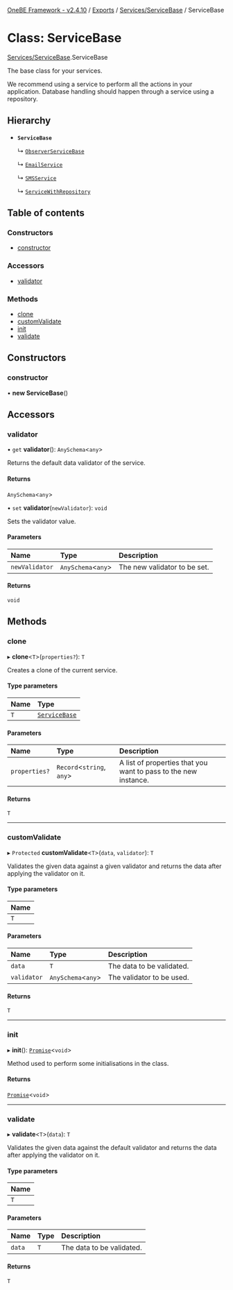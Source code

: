 [OneBE Framework - v2.4.10](../README.md) / [Exports](../modules.md) / [Services/ServiceBase](../modules/Services_ServiceBase.md) / ServiceBase

# Class: ServiceBase

[Services/ServiceBase](../modules/Services_ServiceBase.md).ServiceBase

The base class for your services.

We recommend using a service to perform all the actions in your application. Database handling should
happen through a service using a repository.

## Hierarchy

- **`ServiceBase`**

  ↳ [`ObserverServiceBase`](DB_Mongo_ObserverServiceBase.ObserverServiceBase.md)

  ↳ [`EmailService`](Email_EmailService.EmailService.md)

  ↳ [`SMSService`](SMS_SMSService.SMSService.md)

  ↳ [`ServiceWithRepository`](Services_ServiceWithRepository.ServiceWithRepository.md)

## Table of contents

### Constructors

- [constructor](Services_ServiceBase.ServiceBase.md#constructor)

### Accessors

- [validator](Services_ServiceBase.ServiceBase.md#validator)

### Methods

- [clone](Services_ServiceBase.ServiceBase.md#clone)
- [customValidate](Services_ServiceBase.ServiceBase.md#customvalidate)
- [init](Services_ServiceBase.ServiceBase.md#init)
- [validate](Services_ServiceBase.ServiceBase.md#validate)

## Constructors

### constructor

• **new ServiceBase**()

## Accessors

### validator

• `get` **validator**(): `AnySchema`<`any`\>

Returns the default data validator of the service.

#### Returns

`AnySchema`<`any`\>

• `set` **validator**(`newValidator`): `void`

Sets the validator value.

#### Parameters

| Name | Type | Description |
| :------ | :------ | :------ |
| `newValidator` | `AnySchema`<`any`\> | The new validator to be set. |

#### Returns

`void`

## Methods

### clone

▸ **clone**<`T`\>(`properties?`): `T`

Creates a clone of the current service.

#### Type parameters

| Name | Type |
| :------ | :------ |
| `T` | [`ServiceBase`](Services_ServiceBase.ServiceBase.md) |

#### Parameters

| Name | Type | Description |
| :------ | :------ | :------ |
| `properties?` | `Record`<`string`, `any`\> | A list of properties that you want to pass to the new instance. |

#### Returns

`T`

___

### customValidate

▸ `Protected` **customValidate**<`T`\>(`data`, `validator`): `T`

Validates the given data against a given validator and returns
the data after applying the validator on it.

#### Type parameters

| Name |
| :------ |
| `T` |

#### Parameters

| Name | Type | Description |
| :------ | :------ | :------ |
| `data` | `T` | The data to be validated. |
| `validator` | `AnySchema`<`any`\> | The validator to be used. |

#### Returns

`T`

___

### init

▸ **init**(): [`Promise`]( https://developer.mozilla.org/en-US/docs/Web/JavaScript/Reference/Global_Objects/Promise )<`void`\>

Method used to perform some initialisations in the class.

#### Returns

[`Promise`]( https://developer.mozilla.org/en-US/docs/Web/JavaScript/Reference/Global_Objects/Promise )<`void`\>

___

### validate

▸ **validate**<`T`\>(`data`): `T`

Validates the given data against the default validator and returns
the data after applying the validator on it.

#### Type parameters

| Name |
| :------ |
| `T` |

#### Parameters

| Name | Type | Description |
| :------ | :------ | :------ |
| `data` | `T` | The data to be validated. |

#### Returns

`T`
